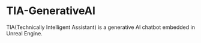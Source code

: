 # TIA-GenerativeAI
TIA(Technically Intelligent Assistant) is a generative AI chatbot embedded in Unreal Engine.
